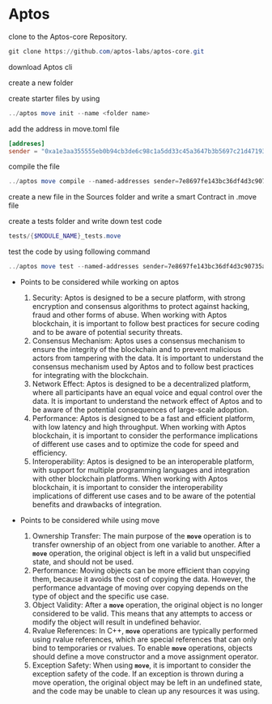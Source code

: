# Aptos

clone to the Aptos-core Repository.

```powershell
git clone https://github.com/aptos-labs/aptos-core.git
```

download Aptos cli

create a new folder

create starter files by using

```powershell
../aptos move init --name <folder name>
```

add the address in move.toml file

```toml
[addreses]
sender = "0xa1e3aa355555eb0b94cb3de6c98c1a5dd33c45a3647b3b5697c21d4719339b2e"
```

compile the file

```powershell
../aptos move compile --named-addresses sender=7e8697fe143bc36df4d3c90735af289939555319f06672b66402f37cc802c24d
```

create a new file in the Sources folder and write a smart Contract in .move file

create a tests folder and write down test code

```powershell
tests/{$MODULE_NAME}_tests.move
```

test the code by using following command

```powershell
../aptos move test --named-addresses sender=7e8697fe143bc36df4d3c90735af289939555319f06672b66402f37cc802c24d
```

- Points to be considered while working on aptos
    1. Security: Aptos is designed to be a secure platform, with strong encryption and consensus algorithms to protect against hacking, fraud and other forms of abuse. When working with Aptos blockchain, it is important to follow best practices for secure coding and to be aware of potential security threats.
    2. Consensus Mechanism: Aptos uses a consensus mechanism to ensure the integrity of the blockchain and to prevent malicious actors from tampering with the data. It is important to understand the consensus mechanism used by Aptos and to follow best practices for integrating with the blockchain.
    3. Network Effect: Aptos is designed to be a decentralized platform, where all participants have an equal voice and equal control over the data. It is important to understand the network effect of Aptos and to be aware of the potential consequences of large-scale adoption.
    4. Performance: Aptos is designed to be a fast and efficient platform, with low latency and high throughput. When working with Aptos blockchain, it is important to consider the performance implications of different use cases and to optimize the code for speed and efficiency.
    5. Interoperability: Aptos is designed to be an interoperable platform, with support for multiple programming languages and integration with other blockchain platforms. When working with Aptos blockchain, it is important to consider the interoperability implications of different use cases and to be aware of the potential benefits and drawbacks of integration.
    
- Points to be considered while using move
    1. Ownership Transfer: The main purpose of the **`move`** operation is to transfer ownership of an object from one variable to another. After a **`move`** operation, the original object is left in a valid but unspecified state, and should not be used.
    2. Performance: Moving objects can be more efficient than copying them, because it avoids the cost of copying the data. However, the performance advantage of moving over copying depends on the type of object and the specific use case.
    3. Object Validity: After a **`move`** operation, the original object is no longer considered to be valid. This means that any attempts to access or modify the object will result in undefined behavior.
    4. Rvalue References: In C++, **`move`** operations are typically performed using rvalue references, which are special references that can only bind to temporaries or rvalues. To enable **`move`** operations, objects should define a move constructor and a move assignment operator.
    5. Exception Safety: When using **`move`**, it is important to consider the exception safety of the code. If an exception is thrown during a move operation, the original object may be left in an undefined state, and the code may be unable to clean up any resources it was using.
